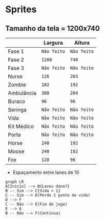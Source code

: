 # Sprites

## Tamanho da tela = 1200x740
|                |Largura                        |Altura                       |
|----------------|-------------------------------|-----------------------------|
|Fase 1          |`Não feito`                    |`Não feito`                  |
|Fase 2          |`1200`                         |`740`                        |
|Fase 3          |`Não feito`                    |`Não feito`                  |
|Nurse           |`126`                          |`203`                        |
|Zombie          |`102`                          |`192`                        |
|Ambulância      |`380`                          |`204`                        |
|Buraco          |`96`                           |`96`                         |
|Seringa         |`Não feito`                    |`Não feito`                  |
|Vida            |`Não feito`                    |`Não feito`                  |
|Kit Médico      |`Não feito`                    |`Não feito`                  |
|Porta           |`Não feito`                    |`Não feito`                  |
|Horse           |`240`                          |`192`                        |
|Moose           |`240`                          |`192`                        |
|Fox             |`120`                          |`96`                         |

- Espaçamento entre lanes de 10

```mermaid
graph LR
A[Inicio] --> B{Levou dano?}
B -- Sim --> C{Vida > 1}
C -- Sim --> D(Perde 1 ponto de vida)
D --> F
C -- Não --> E(Fim de jogo)
E --> A
B -- Não --> F(Continua)
```